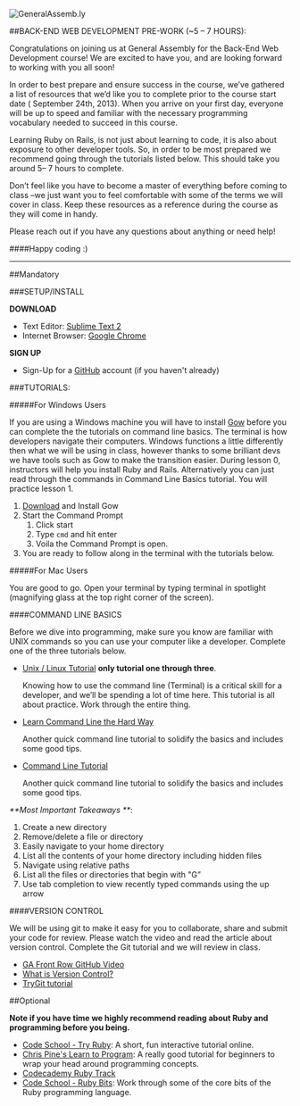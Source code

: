 

![GeneralAssemb.ly](https://github.com/generalassembly/ga-ruby-on-rails-for-devs/raw/master/images/ga.png "GeneralAssemb.ly")


##BACK-END WEB DEVELOPMENT PRE-WORK (~5 – 7 HOURS):

Congratulations on joining us at General Assembly for the Back-End Web Development course! We are excited to have you, and are looking forward to working with you all soon!

In order to best prepare and ensure success in the course, we’ve gathered a list of resources that we’d like you to complete prior to the course start date ( September 24th, 2013). When you arrive on your first day, everyone will be up to speed and familiar with the necessary programming vocabulary needed to succeed in this course.

Learning Ruby on Rails, is not just about learning to code, it is also about exposure to other developer tools. So, in order to be most prepared we recommend going through the tutorials listed below. This should take you around 5– 7 hours to complete. 

Don’t feel like you have to become a master of everything before coming to class –we just want you to feel comfortable with some of the terms we will cover in class. Keep these resources as a reference during the course as they will come in handy.

Please reach out if you have any questions about anything or need help!

####Happy coding :)

- - -

##Mandatory

###SETUP/INSTALL


__DOWNLOAD__	

-	Text Editor: 			[Sublime Text 2](http://www.sublimetext.com/2)
-	Internet Browser: 		[Google Chrome](https://www.google.com/intl/en/chrome/browser/)

__SIGN UP__

-	Sign-Up for a [GitHub](https://github.com/signup/free) account (if you haven't already)


###TUTORIALS:

#####For Windows Users

If you are using a Windows machine you will have to install [Gow](https://github.com/bmatzelle/gow) before you can complete the the tutorials on command line basics. The terminal is how developers navigate their computers. Windows functions a little differently then what we will be using in class, however thanks to some brilliant devs we have tools such as Gow to make the transition easier. During lesson 0, instructors will help you install Ruby and Rails. Alternatively you can just read through the commands in Command Line Basics tutorial. You will practice lesson 1.

1. [Download](https://github.com/bmatzelle/gow/downloads) and Install Gow
2. Start the Command Prompt 
	1.	Click start
	2.	Type ```cmd``` and hit enter
	3. Voila the Command Prompt is open. 
3. You are ready to follow along in the terminal with the tutorials below. 




#####For Mac Users

You are good to go. Open your terminal by typing terminal in spotlight (magnifying glass at the top right corner of the screen).


####COMMAND LINE BASICS

Before we dive into programming, make sure you know are familiar with UNIX commands so you can use your computer like a developer. Complete one of the three tutorials below. 

-	[Unix / Linux Tutorial](http://www.ee.surrey.ac.uk/Teaching/Unix/) __only tutorial one through three__.
	
	Knowing how to use the command line (Terminal) is a critical skill for a developer, and we’ll be spending a lot of time here. This tutorial is all about practice. Work through the entire thing.

-	[Learn Command Line the Hard Way](http://cli.learncodethehardway.org/book/)

	Another quick command line tutorial to solidify the basics and includes some good tips.

-	[Command Line Tutorial](http://www.davidbaumgold.com/tutorials/command-line/)

	Another quick command line tutorial to solidify the basics and includes some good tips.

_**Most Important Takeaways **_:

1.	Create a new directory
2.	Remove/delete a file or directory
3.	Easily navigate to your home directory
4.	List all the contents of your home directory including hidden files
5.	Navigate using relative paths
6.	List all the files or directories that begin with "G”
7.	Use tab completion to view recently typed commands using the up arrow


####VERSION CONTROL

We will be using git to make it easy for you to collaborate, share and submit your code for review. Please watch the video and read the article about version control. Complete the Git tutorial and we will review in class.

-	[GA Front Row GitHub Video]( http://generalassembly.wistia.com/medias/vpno3bu6hb)
-	[What is Version Control?](http://www.skillcrush.com/terms/version-control.html)
-	[TryGit tutorial](http://www.codeschool.com/courses/try-git)


##Optional

__Note if you have time we highly recommend reading about Ruby and programming before you being.__

-	[Code School - Try Ruby](http://www.codeschool.com/courses/try-ruby): A short, fun interactive tutorial online.
-	[Chris Pine's Learn to Program](http://pine.fm/LearnToProgram/): A really good tutorial for beginners to wrap your head around programming concepts.
-	[Codecademy Ruby Track](http://www.codecademy.com/tracks/ruby)
-	[Code School - Ruby Bits](http://www.codeschool.com/courses/ruby-bits): Work through some of the core bits of the Ruby programming language.

